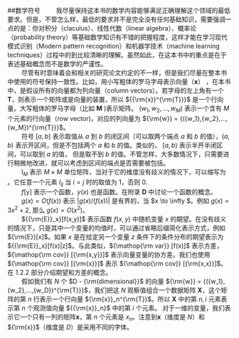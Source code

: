 <!DOCTYPE html>
<html>
<head>
<title>MathJax TeX Test Page</title>
<script type="text/x-mathjax-config">
  MathJax.Hub.Config({tex2jax: {inlineMath: [['$','$'], ['\\(','\\)']]}});
</script>
<script type="text/javascript"
  src="http://cdn.mathjax.org/mathjax/latest/MathJax.js?config=TeX-AMS-MML_HTMLorMML">
</script>
</head>
<body>

##数学符号
&#160; &#160; &#160; &#160;
我尽量保持这本书的数学内容能够满足正确理解这个领域的最低要求。但是，不管怎么样，最低的要求并不是完全没有任何基础知识，需要强调一点的是：你对积分（claculus）、线性代数（linear algebra）、概率论（probability theory）等基础数学知识有不错的把握程度，这样才能在学习现代模式识别（Modern pattern recognition）和机器学技术（machine learning techniques）过程中的到比较清晰的理解。虽然如此，在这本书中的重点是在于表述基础概念而不是数学的严谨性。
<br />&#160; &#160; &#160; &#160;
尽管有时意味着会和相关的研究论文约定的不一样，但是我们尽量在整本书中使用的符号保持一致性。比如，用小写粗体的罗马字母表示向量（**x**）
，在本书中，是假设所有的向量都为列向量（column vectors）。若字母的左上角有一个 **T**，则表示一个矩阵或是向量的装置，所以 ${{\rm{x}}^{\rm{T}}}$ 是一个行向量。大写粗体的罗马字母（比如 **M** )表示矩阵。
 $({w_1},{w_2},...,{w_M})$ 表示一个含有 *M* 个元素的行向量（row vector)，对应的列向量为 ${\rm{w}} = {({w_1},{w_2},...,{w_M})^{\rm{T}}}$。
<br />&#160; &#160; &#160; &#160;
符号 $[a,b]$ 表示取值从 *a* 到 *b* 的闭区间（可以取两个端点 *a* 和 *b* 的值），$(a,b)$ 表示开区间，但是不包括两个 *a* 和 *b* 的值。类似的，
$[a,b)$ 表示半开半闭区间，可以取到 *a* 的值， 但是取不到 *b* 的值。不管怎样，大多数情况下，只需要进行稍微地改进，就可以考虑到区间的端点是否需要被包括。
<br/>&#160; &#160; &#160; &#160;
$\mathop {\mathrm{I}}\nolimits_M$
表示 $M \times M$ 单位矩阵，当对于它的维度没有歧义的情况下，可以缩写为 。它任意一个元素 ${I_{ij}}$ 当 $i = j$ 时的取值为 1，否则 0.
<br />&#160; &#160; &#160; &#160;
$f[{\mathop{y}\nolimits} ]$ 表示一个函数，$y(x)$ 也是函数。在附录 **D** 中讨论一个函数的概念。
<br />&#160; &#160; &#160; &#160;
$g(x) = O(f(x))$ 表示 $|g(x)/(f(x))|$ 是有界的，当 $x \to \infty $。例如 $g(x) = 3{x^2} + 2$, 那么 $g(x) = O({x^2})$。
<br />&#160; &#160; &#160; &#160;
${{\rm{E}}_x}[f(x,y)]$ 表示函数 $f(x,y)$ 中随机变量 $x$ 的期望。在没有歧义的情况下，只是其中一个变量的均值时，可以通过省略后缀简化表示方式，例如 ${\rm{E}}[x]$。如果 $x$ 是在给定另一个变量 $z$ 条件下的条件分布的期望表示为 
${{\rm{E}}_x}[f(x)|z]$。与此类似，${\mathop{\rm var}} [f(x)]$ 表示方差，${\mathop{\rm cov}} [{\rm{x,y}}]$ 表示向量变量的协方差。我们也使用 ${\mathop{\rm cov}} [{\rm{x}}]$ 表示 ${\mathop{\rm cov}} [{\rm{x,x}}]$。在 1.2.2 部分介绍期望和方差的概念。
<br />&#160; &#160; &#160; &#160;
假如我们有 *N* 个 $D - {\rm{dimensional}}$ 的向量 ${\rm{w}} = {({w_1},{w_2},...,{w_D})^{\rm{T}}}$，我们把这 *N* 观察值组合一个数据矩阵 **X**，这个矩阵的第 *n* 行表示一个行向量 ${\rm{x}}_n^{\rm{T}}$。所以 **X** 中的第 $n,i$ 元素表示第 *n* 个观测值向量
${{\rm{x}}_n}$ 中的第 *i* 个元素。 对于一维的变量，我们表示它一个只有一列的矩阵**x**，第 $n$ 个元素是 
${x_n}$。注意到**x**（维度是 $N$）和 ${\rm{x}}$（维度是 $D$）是采用不同的字体。
</body>
</html>

